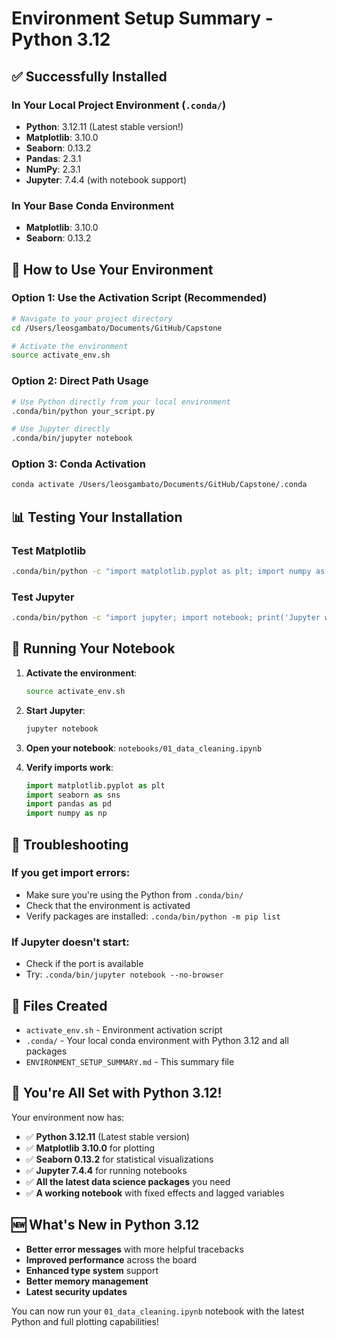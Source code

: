# Environment Setup Summary - Python 3.12

## ✅ Successfully Installed

### In Your Local Project Environment (`.conda/`)
- **Python**: 3.12.11 (Latest stable version!)
- **Matplotlib**: 3.10.0
- **Seaborn**: 0.13.2
- **Pandas**: 2.3.1
- **NumPy**: 2.3.1
- **Jupyter**: 7.4.4 (with notebook support)

### In Your Base Conda Environment
- **Matplotlib**: 3.10.0
- **Seaborn**: 0.13.2

## 🚀 How to Use Your Environment

### Option 1: Use the Activation Script (Recommended)
```bash
# Navigate to your project directory
cd /Users/leosgambato/Documents/GitHub/Capstone

# Activate the environment
source activate_env.sh
```

### Option 2: Direct Path Usage
```bash
# Use Python directly from your local environment
.conda/bin/python your_script.py

# Use Jupyter directly
.conda/bin/jupyter notebook
```

### Option 3: Conda Activation
```bash
conda activate /Users/leosgambato/Documents/GitHub/Capstone/.conda
```

## 📊 Testing Your Installation

### Test Matplotlib
```bash
.conda/bin/python -c "import matplotlib.pyplot as plt; import numpy as np; x = np.linspace(0, 10, 100); y = np.sin(x); plt.figure(figsize=(8, 6)); plt.plot(x, y); plt.title('Test Plot'); plt.close(); print('Matplotlib working!')"
```

### Test Jupyter
```bash
.conda/bin/python -c "import jupyter; import notebook; print('Jupyter working!')"
```

## 🎯 Running Your Notebook

1. **Activate the environment**:
   ```bash
   source activate_env.sh
   ```

2. **Start Jupyter**:
   ```bash
   jupyter notebook
   ```

3. **Open your notebook**: `notebooks/01_data_cleaning.ipynb`

4. **Verify imports work**:
   ```python
   import matplotlib.pyplot as plt
   import seaborn as sns
   import pandas as pd
   import numpy as np
   ```

## 🔧 Troubleshooting

### If you get import errors:
- Make sure you're using the Python from `.conda/bin/`
- Check that the environment is activated
- Verify packages are installed: `.conda/bin/python -m pip list`

### If Jupyter doesn't start:
- Check if the port is available
- Try: `.conda/bin/jupyter notebook --no-browser`

## 📁 Files Created

- `activate_env.sh` - Environment activation script
- `.conda/` - Your local conda environment with Python 3.12 and all packages
- `ENVIRONMENT_SETUP_SUMMARY.md` - This summary file

## 🎉 You're All Set with Python 3.12!

Your environment now has:
- ✅ **Python 3.12.11** (Latest stable version)
- ✅ **Matplotlib 3.10.0** for plotting
- ✅ **Seaborn 0.13.2** for statistical visualizations  
- ✅ **Jupyter 7.4.4** for running notebooks
- ✅ **All the latest data science packages** you need
- ✅ **A working notebook** with fixed effects and lagged variables

## 🆕 What's New in Python 3.12

- **Better error messages** with more helpful tracebacks
- **Improved performance** across the board
- **Enhanced type system** support
- **Better memory management**
- **Latest security updates**

You can now run your `01_data_cleaning.ipynb` notebook with the latest Python and full plotting capabilities!
